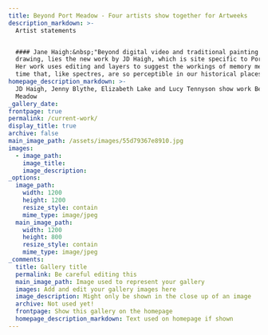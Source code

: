 ```yaml
---
title: Beyond Port Meadow - Four artists show together for Artweeks
description_markdown: >-
  Artist statements


  #### Jane Haigh:&nbsp;"Beyond digital video and traditional painting and
  drawing, lies the new work by JD Haigh, which is site specific to Port Meadow.
  Her work uses editing and layers to suggest the workings of memory meaning and
  time that, like spectres, are so perceptible in our historical places".&nbsp;
homepage_description_markdown: >-
  JD Haigh, Jenny Blythe, Elizabeth Lake and Lucy Tennyson show work Beyond Port
  Meadow
_gallery_date:
frontpage: true
permalink: /current-work/
display_title: true
archive: false
main_image_path: /assets/images/55d79367e8910.jpg
images:
  - image_path:
    image_title:
    image_description:
_options:
  image_path:
    width: 1200
    height: 1200
    resize_style: contain
    mime_type: image/jpeg
  main_image_path:
    width: 1200
    height: 800
    resize_style: contain
    mime_type: image/jpeg
_comments:
  title: Gallery title
  permalink: Be careful editing this
  main_image_path: Image used to represent your gallery
  images: Add and edit your gallery images here
  image_description: Might only be shown in the close up of an image
  archive: Not used yet!
  frontpage: Show this gallery on the homepage
  homepage_description_markdown: Text used on homepage if shown
---
```



